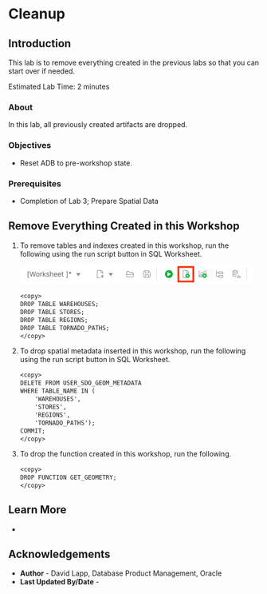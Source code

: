 # Cleanup


## Introduction

This lab is to remove everything created in the previous labs so that you can start over if needed.

Estimated Lab Time: 2 minutes


### About 

In this lab, all previously created artifacts are dropped.

### Objectives

* Reset ADB to pre-workshop state.

### Prerequisites

* Completion of Lab 3; Prepare Spatial Data

<!--  *This is the "fold" - below items are collapsed by default*  -->



## Remove Everything Created in this Workshop


1. To remove tables and indexes created in this workshop, run the following using the run script button in SQL Worksheet.

     ![Image alt text](images/run-script.png)

      ```
      <copy> 
      DROP TABLE WAREHOUSES;
      DROP TABLE STORES;
      DROP TABLE REGIONS;
      DROP TABLE TORNADO_PATHS;
      </copy>
      ```


2. To drop spatial metadata inserted in this workshop, run the following using the run script button in SQL Worksheet.

      ```
      <copy> 
      DELETE FROM USER_SDO_GEOM_METADATA
      WHERE TABLE_NAME IN (
          'WAREHOUSES', 
          'STORES', 
          'REGIONS', 
          'TORNADO_PATHS');
      COMMIT;
      </copy>
      ```

3. To drop the function created in this workshop, run the following.

      ```
      <copy> 
      DROP FUNCTION GET_GEOMETRY;
      </copy>
      ```


## Learn More

* 


## Acknowledgements

* **Author** - David Lapp, Database Product Management, Oracle
* **Last Updated By/Date** -
